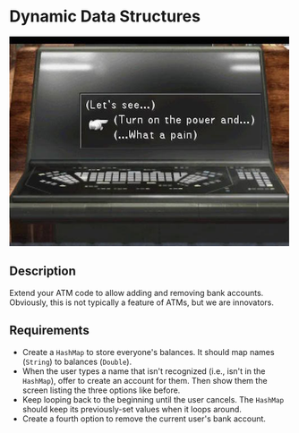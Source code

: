 # Dynamic Data Structures

![screenshot](screenshot.jpg)

## Description

Extend your ATM code to allow adding and removing bank accounts. Obviously, this is not typically a feature of ATMs, but we are innovators.

## Requirements

* Create a `HashMap` to store everyone's balances. It should map names (`String`) to balances (`Double`).
* When the user types a name that isn't recognized (i.e., isn't in the `HashMap`), offer to create an account for them. Then show them the screen listing the three options like before.
* Keep looping back to the beginning until the user cancels. The `HashMap` should keep its previously-set values when it loops around.
* Create a fourth option to remove the current user's bank account.
